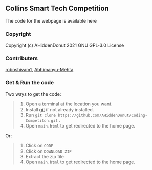 ## Collins Smart Tech Competition
The code for the webpage is available here

### Copyright
Copyright (c) AHiddenDonut 2021
GNU GPL-3.0 License

### Contributers
[roboshivam1](https://github.com/roboshivam1), [Abhimanyu-Mehta](https://github.com/Abhimanyu-Mehta)

### Get & Run the code
Two ways to get the code:

> 1. Open a terminal at the location you want.
> 2. Install [git](https://git-scm.com/downloads) if not already installed.
> 3. Run `git clone https://github.com/AHiddenDonut/Coding-Competiton.git` .
> 4. Open `main.html` to get redirected to the home page.

Or:

> 1. Click on `CODE`
> 2. Click on `DOWNLOAD ZIP`
> 3. Extract the zip file
> 4. Open `main.html` to get redirected to the home page.